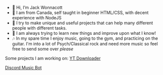 - 👋 Hi, I’m Jack Wonnacott
- 👀 I am from Canada, self taught in beginner HTML/CSS, with decent experience with NodeJS
- 🌱 I try to make unique and useful projects that can help many different people with different tasks.
- 🧠 I am always trying to learn new things and improve upon what I know!
- 🎶 In my spare time I enjoy music, going to the gym, and practicing on the guitar. I'm into a lot of Psych/Classical rock and need more music so feel free to send some over *please*

Some projects I am working on:
  [YT Downloader](https://rezfile.onrender.com)
  
  [Discord Music Bot](https://discord.com/oauth2/authorize?client_id=%20882000780951969822&permissions=292422011968&scope=bot)

<!---
JackW25/JackW25 is a ✨ special ✨ repository because its `README.md` (this file) appears on your GitHub profile.
You can click the Preview link to take a look at your changes.
--->
